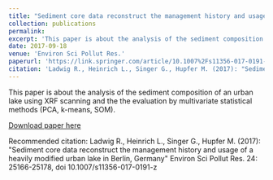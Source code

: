```yaml
---
title: "Sediment core data reconstruct the management history and usage of a heavily modified urban lake in Berlin, Germany"
collection: publications
permalink: 
excerpt: 'This paper is about the analysis of the sediment composition of an urban lake using XRF scanning and post-processing by multivariate statistical methods (PCA, k-means, SOM).'
date: 2017-09-18
venue: 'Environ Sci Pollut Res.'
paperurl: 'https://link.springer.com/article/10.1007%2Fs11356-017-0191-z'
citation: 'Ladwig R., Heinrich L., Singer G., Hupfer M. (2017): "Sediment core data reconstruct the management history and usage of a heavily modified urban lake in Berlin, Germany" Environ Sci Pollut Res. 24: 25166-25178, doi 10.1007/s11356-017-0191-z'
---
```

This paper is about the analysis of the sediment composition of an urban lake using XRF scanning and the the evaluation by multivariate statistical methods (PCA, k-means, SOM).

[Download paper here](http://academicpages.github.io/files/paper1.pdf)

Recommended citation: Ladwig R., Heinrich L., Singer G., Hupfer M. (2017): "Sediment core data reconstruct the management history and usage of a heavily modified urban lake in Berlin, Germany" Environ Sci Pollut Res. 24: 25166-25178, doi 10.1007/s11356-017-0191-z
